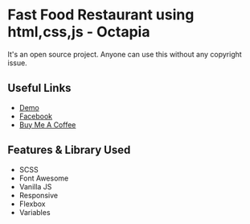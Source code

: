 # Fast Food Restaurant using html,css,js - Octapia

It's an open source project. Anyone can use this without any copyright issue.

## Useful Links

- [Demo](https://mistersakil.github.io/social-media-website-using-html-css-js/)
- [Facebook](https://www.facebook.com/octapia.com.bd)
- [Buy Me A Coffee](https://www.upwork.com/agencies/~011335ddde8074293a)

## Features & Library Used

- SCSS
- Font Awesome
- Vanilla JS
- Responsive
- Flexbox
- Variables
